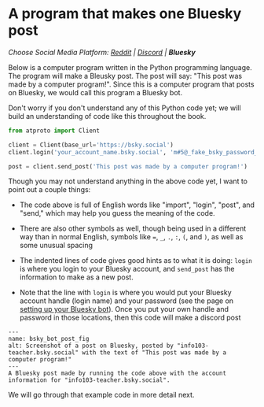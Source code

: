 # A program that makes one Bluesky post
_Choose Social Media Platform: <a href='../../../reddit/ch02_definitions/03_automation/06_a_social_media_bot.html'>Reddit</a> | <a href='../../../discord/ch02_definitions/03_automation/06_a_social_media_bot.html'>Discord</a> | __Bluesky___


Below is a computer program written in the Python programming language. The program will make a Bleusky post. The post will say: "This post was made by a computer program!". Since this is a computer program that posts on Bluesky, we would call this program a Bluesky bot.

Don't worry if you don't understand any of this Python code yet; we will build an understanding of code like this throughout the book.

```python
from atproto import Client

client = Client(base_url='https://bsky.social')
client.login('your_account_name.bsky.social', 'm#5@_fake_bsky_password_$%Ds')

post = client.send_post('This post was made by a computer program!')

```

Though you may not understand anything in the above code yet, I want to point out a couple things:
- The code above is full of English words like "import", "login", "post", and "send," which may help you guess the meaning of the code.
- There are also other symbols as well, though being used in a different way than in normal English, symbols like ``=``, `_`, `.`, `:`, `(`, and `)`, as well as some unusual spacing



- The indented lines of code gives good hints as to what it is doing: `login` is where you login to your Bluesky account, and `send_post` has the information to make as a new post.
- Note that the line with `login` is where you would put your Bluesky account handle (login name) and your password (see the page on [setting up your Bluesky bot](../../appendix/making_bot_account.md)). Once you put your own handle and password in those locations, then this code will make a discord post

```{figure} bsky_bot_post.png
---
name: bsky_bot_post_fig
alt: Screenshot of a post on Bluesky, posted by "info103-teacher.bsky.social" with the text of "This post was made by a computer program!"
---
A Bluesky post made by running the code above with the account information for "info103-teacher.bsky.social".
```

We will go through that example code in more detail next.
